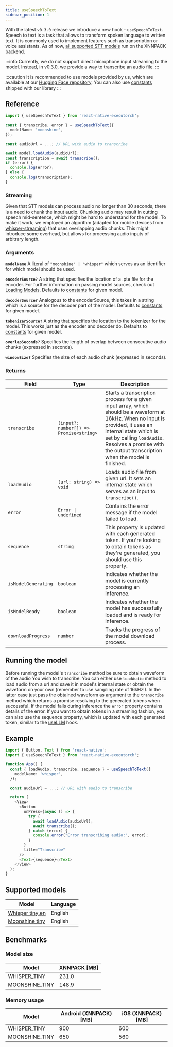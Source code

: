 ```yaml
---
title: useSpeechToText
sidebar_position: 1
---
```


With the latest `v0.3.0` release we introduce a new hook - `useSpeechToText`. Speech to text is a task that allows to transform spoken language to written text. It is commonly used to implement features such as transcription or voice assistants. As of now, [all supported STT models](#supported-models) run on the XNNPACK backend.

:::info
Currently, we do not support direct microphone input streaming to the model. Instead, in v0.3.0, we provide a way to transcribe an audio file.
:::

:::caution
It is recommended to use models provided by us, which are available at our [Hugging Face repository](https://huggingface.co/software-mansion/react-native-executorch-moonshine-tiny). You can also use [constants](https://github.com/software-mansion/react-native-executorch/tree/main/src/constants/modelUrls.ts) shipped with our library
:::

## Reference

```typescript
import { useSpeechToText } from 'react-native-executorch';

const { transcribe, error } = useSpeechToText({
  modelName: 'moonshine',
});

const audioUrl = ...; // URL with audio to transcribe

await model.loadAudio(audioUrl);
const transcription = await transcribe();
if (error) {
  console.log(error);
} else {
  console.log(transcription);
}
```

### Streaming

Given that STT models can process audio no longer than 30 seconds, there is a need to chunk the input audio. Chunking audio may result in cutting speech mid-sentence, which might be hard to understand for the model. To make it work, we employed an algorithm (adapted for mobile devices from [whisper-streaming](https://aclanthology.org/2023.ijcnlp-demo.3.pdf)) that uses overlapping audio chunks. This might introduce some overhead, but allows for processing audio inputs of arbitrary length.

### Arguments

**`modelName`**
A literal of `"moonshine" | "whisper"` which serves as an identifier for which model should be used.

**`encoderSource?`**
A string that specifies the location of a .pte file for the encoder. For further information on passing model sources, check out [Loading Models](https://docs.swmansion.com/react-native-executorch/docs/fundamentals/loading-models). Defaults to [constants](https://github.com/software-mansion/react-native-executorch/blob/main/src/constants/modelUrls.ts) for given model.

**`decoderSource?`**
Analogous to the encoderSource, this takes in a string which is a source for the decoder part of the model. Defaults to [constants](https://github.com/software-mansion/react-native-executorch/blob/main/src/constants/modelUrls.ts) for given model.

**`tokenizerSource?`**
A string that specifies the location to the tokenizer for the model. This works just as the encoder and decoder do. Defaults to [constants](https://github.com/software-mansion/react-native-executorch/blob/main/src/constants/modelUrls.ts) for given model.

**`overlapSeconds?`**
Specifies the length of overlap between consecutive audio chunks (expressed in seconds).

**`windowSize?`**
Specifies the size of each audio chunk (expressed in seconds).

### Returns

| Field              | Type                                    | Description                                                                                                                                                                                                                                                         |
| ------------------ | --------------------------------------- | ------------------------------------------------------------------------------------------------------------------------------------------------------------------------------------------------------------------------------------------------------------------- |
| `transcribe`       | `(input?: number[]) => Promise<string>` | Starts a transcription process for a given input array, which should be a waveform at 16kHz. When no input is provided, it uses an internal state which is set by calling `loadAudio`. Resolves a promise with the output transcription when the model is finished. |
| `loadAudio`        | `(url: string) => void`                 | Loads audio file from given url. It sets an internal state which serves as an input to `transcribe()`.                                                                                                                                                              |
| `error`            | <code>Error &#124; undefined</code>         | Contains the error message if the model failed to load.                                                                                                                                                                                                             |
| `sequence`         | <code>string</code>         | This property is updated with each generated token. If you're looking to obtain tokens as they're generated, you should use this property.                                                                                                                          |
| `isModelGenerating`     | `boolean`                               | Indicates whether the model is currently processing an inference.                                                                                                                                                                                                   |
| `isModelReady`          | `boolean`                               | Indicates whether the model has successfully loaded and is ready for inference.                                                                                                                                                                                     |
| `downloadProgress` | `number`                                | Tracks the progress of the model download process.                                                                                                                                                                                                                  |

## Running the model

Before running the model's `transcribe` method be sure to obtain waveform of the audio You wish to transcribe. You can either use `loadAudio` method to load audio from a url and save it in model's internal state or obtain the waveform on your own (remember to use sampling rate of 16kHz!). In the latter case just pass the obtained waveform as argument to the `transcribe` method which returns a promise resolving to the generated tokens when successful. If the model fails during inference the `error` property contains details of the error. If you want to obtain tokens in a streaming fashion, you can also use the sequence property, which is updated with each generated token, similar to the [useLLM](../llms/useLLM.md) hook.

## Example

```typescript
import { Button, Text } from 'react-native';
import { useSpeechToText } from 'react-native-executorch';

function App() {
  const { loadAudio, transcribe, sequence } = useSpeechToText({
    modelName: 'whisper',
  });

  const audioUrl = ...; // URL with audio to transcribe

  return (
    <View>
      <Button
        onPress={async () => {
          try {
            await loadAudio(audioUrl);
            await transcribe();
          } catch (error) {
            console.error("Error transcribing audio:", error);
          }
        }
        title="Transcribe"
      />
      <Text>{sequence}</Text>
    </View>
  );
}
```

## Supported models

| Model                                                                 | Language |
| --------------------------------------------------------------------- | -------- |
| [Whisper tiny.en](https://huggingface.co/openai/whisper-tiny.en)      | English  |
| [Moonshine tiny](https://huggingface.co/UsefulSensors/moonshine-tiny) | English  |

## Benchmarks

### Model size

| Model          | XNNPACK [MB] |
| -------------- | ------------ |
| WHISPER_TINY   | 231.0        |
| MOONSHINE_TINY | 148.9        |

### Memory usage

| Model          | Android (XNNPACK) [MB] | iOS (XNNPACK) [MB] |
| -------------- | ---------------------- | ------------------ |
| WHISPER_TINY   | 900                    | 600                |
| MOONSHINE_TINY | 650                    | 560                |
